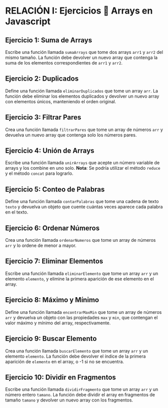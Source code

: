 # RELACIÓN I: Ejercicios 🥇 Arrays en Javascript

## Ejercicio 1: Suma de Arrays
Escribe una función llamada `sumaArrays` que tome dos arrays `arr1` y `arr2` del mismo tamaño. La función debe devolver un nuevo array que contenga la suma de los elementos correspondientes de `arr1` y `arr2`.

## Ejercicio 2: Duplicados
Define una función llamada `eliminarDuplicados` que tome un array `arr`. La función debe eliminar los elementos duplicados y devolver un nuevo array con elementos únicos, manteniendo el orden original.

## Ejercicio 3: Filtrar Pares
Crea una función llamada `filtrarPares` que tome un array de números `arr` y devuelva un nuevo array que contenga solo los números pares.

## Ejercicio 4: Unión de Arrays
Escribe una función llamada `unirArrays` que acepte un número variable de arrays y los combine en uno solo. **Nota**: Se podría utilizar el método `reduce` y el método `concat` para lograrlo.

## Ejercicio 5: Conteo de Palabras
Define una función llamada `contarPalabras` que tome una cadena de texto `texto` y devuelva un objeto que cuente cuántas veces aparece cada palabra en el texto.

## Ejercicio 6: Ordenar Números
Crea una función llamada `ordenarNumeros` que tome un array de números `arr` y lo ordene de menor a mayor.

## Ejercicio 7: Eliminar Elementos
Escribe una función llamada `eliminarElemento` que tome un array `arr` y un elemento `elemento`, y elimine la primera aparición de ese elemento en el array.

## Ejercicio 8: Máximo y Mínimo
Define una función llamada `encontrarMaxMin` que tome un array de números `arr` y devuelva un objeto con las propiedades `max` y `min`, que contengan el valor máximo y mínimo del array, respectivamente.

## Ejercicio 9: Buscar Elemento
Crea una función llamada `buscarElemento` que tome un array `arr` y un elemento `elemento`. La función debe devolver el índice de la primera aparición de `elemento` en el array, o -1 si no se encuentra.

## Ejercicio 10: Dividir en Fragmentos
Escribe una función llamada `dividirFragmento` que tome un array `arr` y un número entero `tamano`. La función debe dividir el array en fragmentos de tamaño `tamano` y devolver un nuevo array con los fragmentos.
